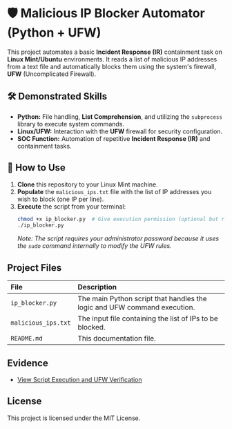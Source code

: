 # 🛡️ Malicious IP Blocker Automator (Python + UFW)

This project automates a basic **Incident Response (IR)** containment task on **Linux Mint/Ubuntu** environments. It reads a list of malicious IP addresses from a text file and automatically blocks them using the system's firewall, **UFW** (Uncomplicated Firewall).

## 🛠️ Demonstrated Skills

* **Python:** File handling, **List Comprehension**, and utilizing the `subprocess` library to execute system commands.
* **Linux/UFW:** Interaction with the **UFW** firewall for security configuration.
* **SOC Function:** Automation of repetitive **Incident Response (IR)** and containment tasks.

## 🚀 How to Use

1.  **Clone** this repository to your Linux Mint machine.
2.  **Populate** the `malicious_ips.txt` file with the list of IP addresses you wish to block (one IP per line).
3.  **Execute** the script from your terminal:
    ```bash
    chmod +x ip_blocker.py  # Give execution permission (optional but recommended)
    ./ip_blocker.py
    ```
    *Note: The script requires your administrator password because it uses the `sudo` command internally to modify the UFW rules.*

## Project Files

| File | Description |
| :--- | :--- |
| `ip_blocker.py` | The main Python script that handles the logic and UFW command execution. |
| `malicious_ips.txt` | The input file containing the list of IPs to be blocked. |
| `README.md` | This documentation file. |

## Evidence

* [View Script Execution and UFW Verification](Evidence/imagen.png)

## License
This project is licensed under the MIT License.
